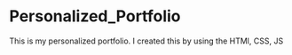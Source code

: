 # Personalized_Portfolio
This is my personalized portfolio. I created this by using the HTMl, CSS, JS

